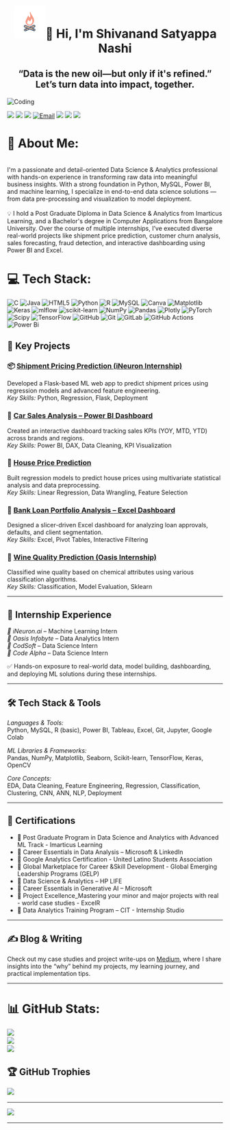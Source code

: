 
<h1 align = "center"><img src="https://github.com/suhasmaddali/GIF-files/blob/main/animat-campfire-color.gif" width="75" />👋 Hi, I'm Shivanand Satyappa Nashi</h1>
<h2 align="center">“Data is the new oil—but only if it's refined.”  
Let’s turn data into impact, together.</h2>
<img align="Center" alt="Coding" width="1000" src="https://i.pinimg.com/originals/fc/71/63/fc71635c7f1b09ed30413f59bb749582.gif">

[![](https://img.shields.io/badge/LinkedIn-0077B5?style=for-the-badge&logo=linkedin&logoColor=white)](https://www.linkedin.com/in/shivanand-s-nashi-79579821a)  [![](https://img.shields.io/badge/Medium-12100E?logo=medium&logoColor=white)](https://medium.com/@shivanandnashi97)  [![](https://img.shields.io/badge/Instagram-%23E4405F.svg?logo=Instagram&logoColor=white)](https://www.instagram.com/invites/contact/?utm_source=ig_contact_invite&utm_medium=copy_link&utm_content=mss7wio)  [![Email](https://img.shields.io/badge/Email-D14836?logo=gmail&logoColor=white)](mailto:shivanandnashi97@gmail.com) [![](https://img.shields.io/badge/WhatsApp-25D366?style=for-the-badge&logo=whatsapp&logoColor=white)](https://api.whatsapp.com/send?phone=+917975156114) [![](https://img.shields.io/badge/Google%20Meet-32A350?style=for-the-badge&logo=google-meet&logoColor=white)](https://meet.google.com) [![](https://img.shields.io/badge/Zoom-2D8CFF?style=for-the-badge&logo=zoom&logoColor=white)](https://us05web.zoom.us/launch/chat?src=direct_chat_link&email=shivanandnashi97%40gmail.com) 

# 💫 About Me:
<br>I'm a passionate and detail-oriented Data Science & Analytics professional with hands-on experience in transforming raw data into meaningful business insights. With a strong foundation in Python, MySQL, Power BI, and machine learning, I specialize in end-to-end data science solutions — from data pre-processing and visualization to model deployment.<br><br>💡 I hold a Post Graduate Diploma in Data Science & Analytics from Imarticus Learning, and a Bachelor's degree in Computer Applications from Bangalore University. Over the course of multiple internships, I’ve executed diverse real-world projects like shipment price prediction, customer churn analysis, sales forecasting, fraud detection, and interactive dashboarding using Power BI and Excel.<br>


# 💻 Tech Stack:
![C](https://img.shields.io/badge/c-%2300599C.svg?style=for-the-badge&logo=c&logoColor=white) ![Java](https://img.shields.io/badge/java-%23ED8B00.svg?style=for-the-badge&logo=openjdk&logoColor=white) ![HTML5](https://img.shields.io/badge/html5-%23E34F26.svg?style=for-the-badge&logo=html5&logoColor=white) ![Python](https://img.shields.io/badge/python-3670A0?style=for-the-badge&logo=python&logoColor=ffdd54) ![R](https://img.shields.io/badge/r-%23276DC3.svg?style=for-the-badge&logo=r&logoColor=white) ![MySQL](https://img.shields.io/badge/mysql-4479A1.svg?style=for-the-badge&logo=mysql&logoColor=white) ![Canva](https://img.shields.io/badge/Canva-%2300C4CC.svg?style=for-the-badge&logo=Canva&logoColor=white) ![Matplotlib](https://img.shields.io/badge/Matplotlib-%23ffffff.svg?style=for-the-badge&logo=Matplotlib&logoColor=black) ![Keras](https://img.shields.io/badge/Keras-%23D00000.svg?style=for-the-badge&logo=Keras&logoColor=white) ![mlflow](https://img.shields.io/badge/mlflow-%23d9ead3.svg?style=for-the-badge&logo=numpy&logoColor=blue) ![scikit-learn](https://img.shields.io/badge/scikit--learn-%23F7931E.svg?style=for-the-badge&logo=scikit-learn&logoColor=white) ![NumPy](https://img.shields.io/badge/numpy-%23013243.svg?style=for-the-badge&logo=numpy&logoColor=white) ![Pandas](https://img.shields.io/badge/pandas-%23150458.svg?style=for-the-badge&logo=pandas&logoColor=white) ![Plotly](https://img.shields.io/badge/Plotly-%233F4F75.svg?style=for-the-badge&logo=plotly&logoColor=white) ![PyTorch](https://img.shields.io/badge/PyTorch-%23EE4C2C.svg?style=for-the-badge&logo=PyTorch&logoColor=white) ![Scipy](https://img.shields.io/badge/SciPy-%230C55A5.svg?style=for-the-badge&logo=scipy&logoColor=%white) ![TensorFlow](https://img.shields.io/badge/TensorFlow-%23FF6F00.svg?style=for-the-badge&logo=TensorFlow&logoColor=white) ![GitHub](https://img.shields.io/badge/github-%23121011.svg?style=for-the-badge&logo=github&logoColor=white) ![Git](https://img.shields.io/badge/git-%23F05033.svg?style=for-the-badge&logo=git&logoColor=white) ![GitLab](https://img.shields.io/badge/gitlab-%23181717.svg?style=for-the-badge&logo=gitlab&logoColor=white) ![GitHub Actions](https://img.shields.io/badge/github%20actions-%232671E5.svg?style=for-the-badge&logo=githubactions&logoColor=white) ![Power Bi](https://img.shields.io/badge/power_bi-F2C811?style=for-the-badge&logo=powerbi&logoColor=black)

## 🧠 Key Projects

### 📦 [Shipment Pricing Prediction (iNeuron Internship)](https://github.com/Gtshivanand/Shipment_Pricing_Prediction_Analysis)
Developed a Flask-based ML web app to predict shipment prices using regression models and advanced feature engineering.  
*Key Skills:* Python, Regression, Flask, Deployment

### 🚗 [Car Sales Analysis – Power BI Dashboard](https://github.com/Gtshivanand/Car-Sales-Analysis-PowerBI)
Created an interactive dashboard tracking sales KPIs (YOY, MTD, YTD) across brands and regions.  
*Key Skills:* Power BI, DAX, Data Cleaning, KPI Visualization

### 🏡 [House Price Prediction](https://github.com/Gtshivanand/House-Price-Prediction)
Built regression models to predict house prices using multivariate statistical analysis and data preprocessing.  
*Key Skills:* Linear Regression, Data Wrangling, Feature Selection

### 🧾 [Bank Loan Portfolio Analysis – Excel Dashboard](https://github.com/Gtshivanand/Bank-Loan-Excel-Dashboard)
Designed a slicer-driven Excel dashboard for analyzing loan approvals, defaults, and client segmentation.  
*Key Skills:* Excel, Pivot Tables, Interactive Filtering

### 🍷 [Wine Quality Prediction (Oasis Internship)](https://github.com/Gtshivanand/OIBSHIP_Data_Analytics_Intership_Tasks)
Classified wine quality based on chemical attributes using various classification algorithms.  
*Key Skills:* Classification, Model Evaluation, Sklearn

---

## 💼 Internship Experience

*🔹 iNeuron.ai* – Machine Learning Intern  
*🔹 Oasis Infobyte* – Data Analytics Intern  
*🔹 CodSoft* – Data Science Intern  
*🔹 Code Alpha* – Data Science Intern

✅ Hands-on exposure to real-world data, model building, dashboarding, and deploying ML solutions during these internships.

---

## 🛠 Tech Stack & Tools

*Languages & Tools:*  
Python, MySQL, R (basic), Power BI, Tableau, Excel, Git, Jupyter, Google Colab

*ML Libraries & Frameworks:*  
Pandas, NumPy, Matplotlib, Seaborn, Scikit-learn, TensorFlow, Keras, OpenCV

*Core Concepts:*  
EDA, Data Cleaning, Feature Engineering, Regression, Classification, Clustering, CNN, ANN, NLP, Deployment

---

## 📜 Certifications
- 🏅 Post Graduate Program in Data Science and Analytics with Advanced ML Track - Imarticus Learning 
- 🏅 Career Essentials in Data Analysis – Microsoft & LinkedIn 
- 🏅 Google Analytics Certification - United Latino Students Association 
- 🏅 Global Marketplace for Career &Skill Development - Global Emerging Leadership Programs (GELP)
- 🏅 Data Science & Analytics – HP LIFE 
- 🏅 Career Essentials in Generative AI – Microsoft 
- 🏅 Project Excellence_Mastering your minor and major projects with real - world case studies - ExcelR 
- 🏅 Data Analytics Training Program – CIT - Internship Studio 

---

## ✍ Blog & Writing

Check out my case studies and project write-ups on [Medium](https://medium.com/@shivanandnashi97), where I share insights into the “why” behind my projects, my learning journey, and practical implementation tips.

---

# 📊 GitHub Stats:
![](https://github-readme-stats.vercel.app/api?username=Gtshivanand&theme=dark&hide_border=true&include_all_commits=true&count_private=true)<br/>
![](https://nirzak-streak-stats.vercel.app/?user=Gtshivanand&theme=dark&hide_border=true)<br/>
![](https://github-readme-stats.vercel.app/api/top-langs/?username=Gtshivanand&theme=dark&hide_border=true&include_all_commits=true&count_private=true&layout=compact)

## 🏆 GitHub Trophies
![](https://github-profile-trophy.vercel.app/?username=Gtshivanand&theme=radical&no-frame=false&no-bg=true&margin-w=4)

---
[![](https://visitcount.itsvg.in/api?id=Gtshivanand&icon=4&color=0)](https://visitcount.itsvg.in)

<!-- Proudly created with GPRM ( https://gprm.itsvg.in ) -->

---
